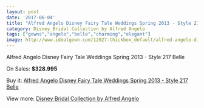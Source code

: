 ```yaml
---
layout: post
date: '2017-06-04'
title: "Alfred Angelo Disney Fairy Tale Weddings Spring 2013 - Style 217 Belle"
category: Disney Bridal Collection by Alfred Angelo
tags: ["gowns","angelo","belle","charming","elegant"]
image: http://www.idealgown.com/12027-thickbox_default/alfred-angelo-disney-fairy-tale-weddings-spring-2013-style-217-belle.jpg
---
```

Alfred Angelo Disney Fairy Tale Weddings Spring 2013 - Style 217 Belle

On Sales: **$328.995**
<a href="https://www.idealgown.com/en/disney-bridal-collection-by-alfred-angelo/4877-alfred-angelo-disney-fairy-tale-weddings-spring-2013-style-217-belle.html"><amp-img layout="responsive" width="600" height="600" src="//www.idealgown.com/12027-thickbox_default/alfred-angelo-disney-fairy-tale-weddings-spring-2013-style-217-belle.jpg" alt="Alfred Angelo Disney Fairy Tale Weddings Spring 2013 - Style 217 Belle 0" /></a>
<a href="https://www.idealgown.com/en/disney-bridal-collection-by-alfred-angelo/4877-alfred-angelo-disney-fairy-tale-weddings-spring-2013-style-217-belle.html"><amp-img layout="responsive" width="600" height="600" src="//www.idealgown.com/12030-thickbox_default/alfred-angelo-disney-fairy-tale-weddings-spring-2013-style-217-belle.jpg" alt="Alfred Angelo Disney Fairy Tale Weddings Spring 2013 - Style 217 Belle 1" /></a>
<a href="https://www.idealgown.com/en/disney-bridal-collection-by-alfred-angelo/4877-alfred-angelo-disney-fairy-tale-weddings-spring-2013-style-217-belle.html"><amp-img layout="responsive" width="600" height="600" src="//www.idealgown.com/12029-thickbox_default/alfred-angelo-disney-fairy-tale-weddings-spring-2013-style-217-belle.jpg" alt="Alfred Angelo Disney Fairy Tale Weddings Spring 2013 - Style 217 Belle 2" /></a>
<a href="https://www.idealgown.com/en/disney-bridal-collection-by-alfred-angelo/4877-alfred-angelo-disney-fairy-tale-weddings-spring-2013-style-217-belle.html"><amp-img layout="responsive" width="600" height="600" src="//www.idealgown.com/12028-thickbox_default/alfred-angelo-disney-fairy-tale-weddings-spring-2013-style-217-belle.jpg" alt="Alfred Angelo Disney Fairy Tale Weddings Spring 2013 - Style 217 Belle 3" /></a>

Buy it: [Alfred Angelo Disney Fairy Tale Weddings Spring 2013 - Style 217 Belle](https://www.idealgown.com/en/disney-bridal-collection-by-alfred-angelo/4877-alfred-angelo-disney-fairy-tale-weddings-spring-2013-style-217-belle.html "Alfred Angelo Disney Fairy Tale Weddings Spring 2013 - Style 217 Belle")

View more: [Disney Bridal Collection by Alfred Angelo](https://www.idealgown.com/en/61-disney-bridal-collection-by-alfred-angelo "Disney Bridal Collection by Alfred Angelo")
